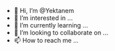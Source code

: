 - 👋 Hi, I’m @Yektanem
- 👀 I’m interested in ...
- 🌱 I’m currently learning ...
- 💞️ I’m looking to collaborate on ...
- 📫 How to reach me ...

<!---
Yektanem/Yektanem is a ✨ special ✨ repository because its `README.md` (this file) appears on your GitHub profile.
You can click the Preview link to take a look at your changes.
--->

